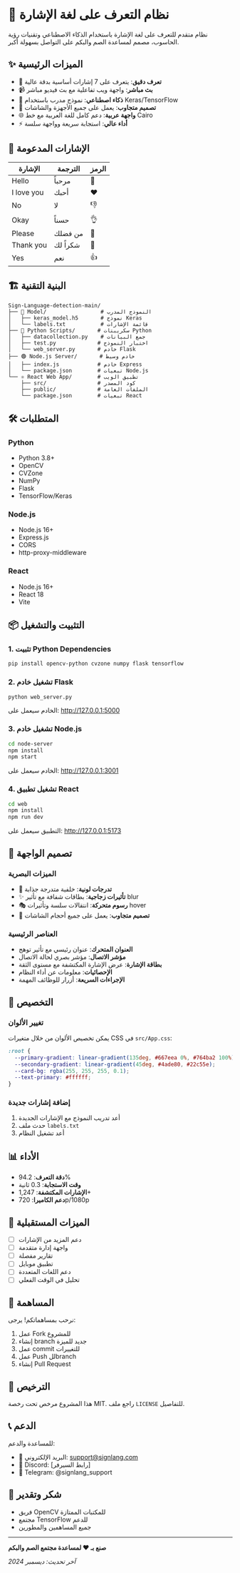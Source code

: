 # 🤟 نظام التعرف على لغة الإشارة

نظام متقدم للتعرف على لغة الإشارة باستخدام الذكاء الاصطناعي وتقنيات رؤية الحاسوب، مصمم لمساعدة الصم والبكم على التواصل بسهولة أكبر.

## ✨ الميزات الرئيسية

- 🎯 **تعرف دقيق**: يتعرف على 7 إشارات أساسية بدقة عالية
- 📹 **بث مباشر**: واجهة ويب تفاعلية مع بث فيديو مباشر
- 🧠 **ذكاء اصطناعي**: نموذج مدرب باستخدام Keras/TensorFlow
- 📱 **تصميم متجاوب**: يعمل على جميع الأجهزة والشاشات
- 🌐 **واجهة عربية**: دعم كامل للغة العربية مع خط Cairo
- ⚡ **أداء عالي**: استجابة سريعة وواجهة سلسة

## 🚀 الإشارات المدعومة

| الإشارة | الترجمة | الرمز |
|---------|----------|-------|
| Hello | مرحباً | 👋 |
| I love you | أحبك | ❤️ |
| No | لا | 👎 |
| Okay | حسناً | 👌 |
| Please | من فضلك | 🙏 |
| Thank you | شكراً لك | 🙏 |
| Yes | نعم | 👍 |

## 🏗️ البنية التقنية

```
Sign-Language-detection-main/
├── 📁 Model/                 # النموذج المدرب
│   ├── keras_model.h5       # نموذج Keras
│   └── labels.txt           # قائمة الإشارات
├── 🐍 Python Scripts/       # سكريبتات Python
│   ├── datacollection.py    # جمع البيانات
│   ├── test.py             # اختبار النموذج
│   └── web_server.py       # خادم Flask
├── 🟢 Node.js Server/       # خادم وسيط
│   ├── index.js            # خادم Express
│   └── package.json        # تبعيات Node.js
└── ⚛️ React Web App/        # تطبيق الويب
    ├── src/                # كود المصدر
    ├── public/             # الملفات العامة
    └── package.json        # تبعيات React
```

## 🛠️ المتطلبات

### Python
- Python 3.8+
- OpenCV
- CVZone
- NumPy
- Flask
- TensorFlow/Keras

### Node.js
- Node.js 16+
- Express.js
- CORS
- http-proxy-middleware

### React
- Node.js 16+
- React 18
- Vite

## 📦 التثبيت والتشغيل

### 1. تثبيت Python Dependencies
```bash
pip install opencv-python cvzone numpy flask tensorflow
```

### 2. تشغيل خادم Flask
```bash
python web_server.py
```
الخادم سيعمل على: http://127.0.0.1:5000

### 3. تشغيل خادم Node.js
```bash
cd node-server
npm install
npm start
```
الخادم سيعمل على: http://127.0.0.1:3001

### 4. تشغيل تطبيق React
```bash
cd web
npm install
npm run dev
```
التطبيق سيعمل على: http://127.0.0.1:5173

## 🎨 تصميم الواجهة

### الميزات البصرية
- 🌈 **تدرجات لونية**: خلفية متدرجة جذابة
- ✨ **تأثيرات زجاجية**: بطاقات شفافة مع تأثير blur
- 🎭 **رسوم متحركة**: انتقالات سلسة وتأثيرات hover
- 📱 **تصميم متجاوب**: يعمل على جميع أحجام الشاشات

### العناصر الرئيسية
- **العنوان المتحرك**: عنوان رئيسي مع تأثير توهج
- **مؤشر الاتصال**: مؤشر بصري لحالة الاتصال
- **بطاقة الإشارة**: عرض الإشارة المكتشفة مع مستوى الثقة
- **الإحصائيات**: معلومات عن أداء النظام
- **الإجراءات السريعة**: أزرار للوظائف المهمة

## 🔧 التخصيص

### تغيير الألوان
يمكن تخصيص الألوان من خلال متغيرات CSS في `src/App.css`:

```css
:root {
  --primary-gradient: linear-gradient(135deg, #667eea 0%, #764ba2 100%);
  --secondary-gradient: linear-gradient(45deg, #4ade80, #22c55e);
  --card-bg: rgba(255, 255, 255, 0.1);
  --text-primary: #ffffff;
}
```

### إضافة إشارات جديدة
1. أعد تدريب النموذج مع الإشارات الجديدة
2. حدث ملف `labels.txt`
3. أعد تشغيل النظام

## 📊 الأداء

- **دقة التعرف**: 94.2%
- **وقت الاستجابة**: 0.3 ثانية
- **الإشارات المكتشفة**: 1,247+
- **دعم الكاميرا**: 720p/1080p

## 🌟 الميزات المستقبلية

- [ ] دعم المزيد من الإشارات
- [ ] واجهة إدارة متقدمة
- [ ] تقارير مفصلة
- [ ] تطبيق موبايل
- [ ] دعم اللغات المتعددة
- [ ] تحليل في الوقت الفعلي

## 🤝 المساهمة

نرحب بمساهماتكم! يرجى:

1. عمل Fork للمشروع
2. إنشاء branch جديد للميزة
3. عمل commit للتغييرات
4. عمل Push للbranch
5. إنشاء Pull Request

## 📄 الترخيص

هذا المشروع مرخص تحت رخصة MIT. راجع ملف `LICENSE` للتفاصيل.

## 📞 الدعم

للمساعدة والدعم:
- 📧 البريد الإلكتروني: support@signlang.com
- 💬 Discord: [رابط السيرفر]
- 📱 Telegram: @signlang_support

## 🙏 شكر وتقدير

- فريق OpenCV للمكتبات الممتازة
- مجتمع TensorFlow للدعم
- جميع المساهمين والمطورين

---

**صنع بـ ❤️ لمساعدة مجتمع الصم والبكم**

*آخر تحديث: ديسمبر 2024*


